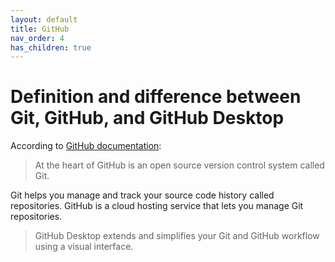 ```yaml
---
layout: default
title: GitHub
nav_order: 4
has_children: true
---
```


Definition and difference between Git, GitHub, and GitHub Desktop
================================================================

According to [GitHub documentation](https://docs.github.com):

>At the heart of GitHub is an open source version control system called Git.

Git helps you manage and track your source code history called repositories. GitHub is a cloud hosting service that lets you manage Git repositories.

> GitHub Desktop extends and simplifies your Git and GitHub workflow using a visual interface. 